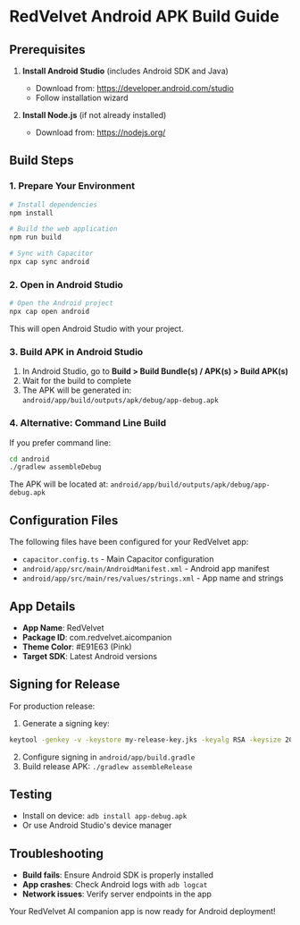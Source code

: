 # RedVelvet Android APK Build Guide

## Prerequisites

1. **Install Android Studio** (includes Android SDK and Java)
   - Download from: https://developer.android.com/studio
   - Follow installation wizard

2. **Install Node.js** (if not already installed)
   - Download from: https://nodejs.org/

## Build Steps

### 1. Prepare Your Environment

```bash
# Install dependencies
npm install

# Build the web application
npm run build

# Sync with Capacitor
npx cap sync android
```

### 2. Open in Android Studio

```bash
# Open the Android project
npx cap open android
```

This will open Android Studio with your project.

### 3. Build APK in Android Studio

1. In Android Studio, go to **Build > Build Bundle(s) / APK(s) > Build APK(s)**
2. Wait for the build to complete
3. The APK will be generated in: `android/app/build/outputs/apk/debug/app-debug.apk`

### 4. Alternative: Command Line Build

If you prefer command line:

```bash
cd android
./gradlew assembleDebug
```

The APK will be located at: `android/app/build/outputs/apk/debug/app-debug.apk`

## Configuration Files

The following files have been configured for your RedVelvet app:

- `capacitor.config.ts` - Main Capacitor configuration
- `android/app/src/main/AndroidManifest.xml` - Android app manifest
- `android/app/src/main/res/values/strings.xml` - App name and strings

## App Details

- **App Name**: RedVelvet
- **Package ID**: com.redvelvet.aicompanion
- **Theme Color**: #E91E63 (Pink)
- **Target SDK**: Latest Android versions

## Signing for Release

For production release:

1. Generate a signing key:
```bash
keytool -genkey -v -keystore my-release-key.jks -keyalg RSA -keysize 2048 -validity 10000 -alias my-key-alias
```

2. Configure signing in `android/app/build.gradle`
3. Build release APK: `./gradlew assembleRelease`

## Testing

- Install on device: `adb install app-debug.apk`
- Or use Android Studio's device manager

## Troubleshooting

- **Build fails**: Ensure Android SDK is properly installed
- **App crashes**: Check Android logs with `adb logcat`
- **Network issues**: Verify server endpoints in the app

Your RedVelvet AI companion app is now ready for Android deployment!